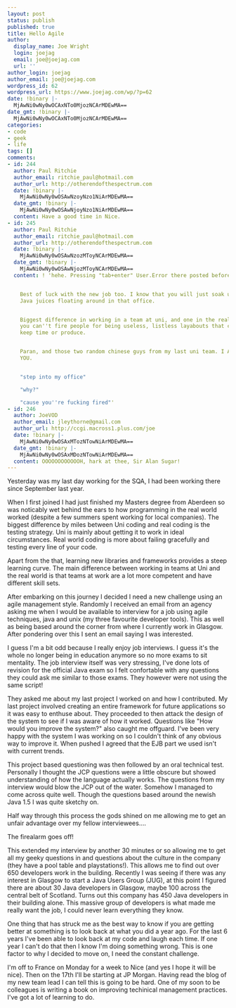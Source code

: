 ```yaml
---
layout: post
status: publish
published: true
title: Hello Agile
author:
  display_name: Joe Wright
  login: joejag
  email: joe@joejag.com
  url: ''
author_login: joejag
author_email: joe@joejag.com
wordpress_id: 62
wordpress_url: https://www.joejag.com/wp/?p=62
date: !binary |-
  MjAwNi0wNy0wOCAxNTo0MjozNCArMDEwMA==
date_gmt: !binary |-
  MjAwNi0wNy0wOCAxNTo0MjozNCArMDEwMA==
categories:
- code
- geek
- life
tags: []
comments:
- id: 244
  author: Paul Ritchie
  author_email: ritchie_paul@hotmail.com
  author_url: http://otherendofthespectrum.com
  date: !binary |-
    MjAwNi0wNy0wOSAwNzoyNzo1NiArMDEwMA==
  date_gmt: !binary |-
    MjAwNi0wNy0wOSAwNjoyNzo1NiArMDEwMA==
  content: Have a good time in Nice.
- id: 245
  author: Paul Ritchie
  author_email: ritchie_paul@hotmail.com
  author_url: http://otherendofthespectrum.com
  date: !binary |-
    MjAwNi0wNy0wOSAwNzozMToyNCArMDEwMA==
  date_gmt: !binary |-
    MjAwNi0wNy0wOSAwNjozMToyNCArMDEwMA==
  content: ! 'hehe. Pressing "tab+enter" User.Error there posted before I was done..


    Best of luck with the new job too. I know that you will just soak up all the lovely
    Java juices floating around in that office.


    Biggest difference in working in a team at uni, and one in the real world. Is
    you can''t fire people for being useless, listless layabouts that can''t either
    keep time or produce.


    Paran, and those two random chinese guys from my last uni team. I AM LOOKING AT
    YOU.


    "step into my office"

    "why?"

    "cause you''re fucking fired"'
- id: 246
  author: JoeVOD
  author_email: jleythorne@gmail.com
  author_url: http://ccgi.macross1.plus.com/joe
  date: !binary |-
    MjAwNi0wNy0wOSAxMTozNTowNiArMDEwMA==
  date_gmt: !binary |-
    MjAwNi0wNy0wOSAxMDozNTowNiArMDEwMA==
  content: OOOOOOOOOOOOH, hark at thee, Sir Alan Sugar!
---
```

<p>Yesterday was my last day working for the SQA, I had been working there since September last year.</p>
<p>When I first joined I had just finished my Masters degree from Aberdeen so was noticably wet behind the ears to how programming in the real world worked (despite a few summers spent working for local companies).  The biggest difference by miles between Uni coding and real coding is the testing strategy.  Uni is mainly about getting it to work in ideal circumstances.  Real world coding is more about failing gracefully and testing every line of your code.</p>
<p>Apart from the that, learning new libraries and frameworks provides a steep learning curve.  The main difference between working in teams at Uni and the real world is that teams at work are a lot more competent and have different skill sets.</p>
<p>After embarking on this journey I decided I need a new challenge using an agile management style.  Randomly I received an email from an agency asking me when I would be available to interview for a job using agile techniques, java and unix (my three favourite developer tools).  This as well as being based around the corner from where I currently work in Glasgow.  After pondering over this I sent an email saying I was interested.</p>
<p>I guess I'm a bit odd because I really enjoy job interviews.  I guess it's the whole no longer being in education anymore so no more exams to sit mentality.  The job interview itself was very stressing, I've done lots of revision for the official Java exam so I felt confortable with any questions they could ask me similar to those exams.  They however were not using the same script!</p>
<p>They asked me about my last project I worked on and how I contributed.  My last project involved creating an entire framework for future applications so it was easy to enthuse about.  They proceeded to then attack the design of the system to see if I was aware of how it worked.  Questions like "How would you improve the system?" also caught me offguard.  I've been very happy with the system I was working on so I couldn't think of any obvious way to improve it.  When pushed I agreed that the EJB part we used isn't with current trends.</p>
<p>This project based questioning was then followed by an oral technical test.  Personally I thought the JCP questions were a little obscure but showed understanding of how the language actually works.  The questions from my interview would blow the JCP out of the water.  Somehow I managed to come across quite well.  Though the questions based around the newish Java 1.5 I was quite sketchy on.</p>
<p>Half way through this process the gods shined on me allowing me to get an unfair advantage over my fellow interviewees.... </p>
<p>The firealarm goes off!</p>
<p>This extended my interview by another 30 minutes or so allowing me to get all my geeky questions in and questions about the culture in the company (they have a pool table and playstations!).  This allows me to find out over 650 developers work in the building.  Recently I was seeing if there was any interest in Glasgow to start a Java Users Group (JUG), at this point I figured there are about 30 Java developers in Glasgow, maybe 100 across the central belt of Scotland.  Turns out this company has 450 Java developers in their building alone.  This massive group of developers is what made me really want the job, I could never learn everything they know.</p>
<p>One thing that has struck me as the best way to know if you are getting better at something is to look back at what you did a year ago.  For the last 6 years I've been able to look back at my code and laugh each time.  If one year I can't do that then I know I'm doing something wrong.  This is one factor to why I decided to move on, I need the constant challenge.</p>
<p>I'm off to France on Monday for a week to Nice (and yes I hope it will be nice).  Then on the 17th I'll be starting at JP Morgan.  Having read the blog of my new team lead I can tell this is going to be hard.  One of my soon to be colleagues is writing a book on improving techinical management practices.  I've got a lot of learning to do.</p>
